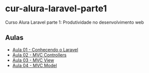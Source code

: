 # cur-alura-laravel-parte1
Curso Alura Laravel parte 1: Produtividade no desenvolvimento web

## Aulas
- [Aula 01 - Conhecendo o Laravel](https://github.com/vxrnxk/cur-alura-laravel-parte1/tree/master/aula-01)
- [Aula 02 - MVC Controllers](https://github.com/vxrnxk/cur-alura-laravel-parte1/tree/master/aula-02)
- [Aula 03 - MVC View](https://github.com/vxrnxk/cur-alura-laravel-parte1/tree/master/aula-03)
- [Aula 04 - MVC Model](https://github.com/vxrnxk/cur-alura-laravel-parte1/tree/master/aula-04)